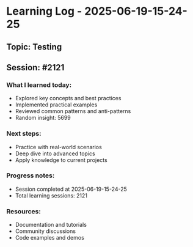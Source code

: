 # Learning Log - 2025-06-19-15-24-25

## Topic: Testing
## Session: #2121

### What I learned today:
- Explored key concepts and best practices
- Implemented practical examples  
- Reviewed common patterns and anti-patterns
- Random insight: 5699

### Next steps:
- Practice with real-world scenarios
- Deep dive into advanced topics
- Apply knowledge to current projects

### Progress notes:
- Session completed at 2025-06-19-15-24-25
- Total learning sessions: 2121

### Resources:
- Documentation and tutorials
- Community discussions
- Code examples and demos
